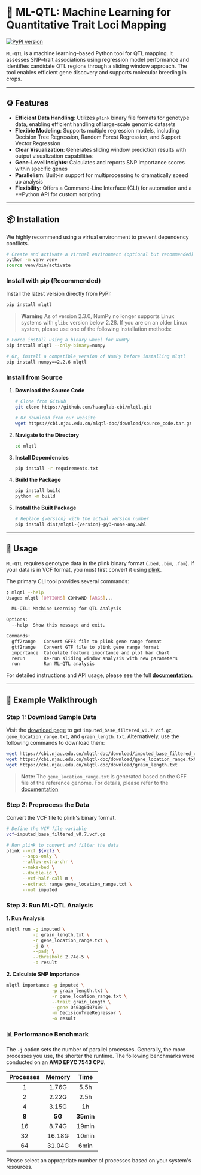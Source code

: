 # 🧬 ML-QTL: Machine Learning for Quantitative Trait Loci Mapping

[![PyPI version](https://badge.fury.io/py/mlqtl.svg?icon=si%3Apython)](https://badge.fury.io/py/mlqtl)

`ML-QTL` is a machine learning–based Python tool for QTL mapping. It assesses SNP–trait associations using regression model performance and identifies candidate QTL regions through a sliding window approach. The tool enables efficient gene discovery and supports molecular breeding in crops.

-----

## ⚙️ Features

  * **Efficient Data Handling**: Utilizes `plink` binary file formats for genotype data, enabling efficient handling of large-scale genomic datasets
  * **Flexible Modeling**: Supports multiple regression models, including Decision Tree Regression, Random Forest Regression, and Support Vector Regression
  * **Clear Visualization**: Generates sliding window prediction results with output visualization capabilities
  * **Gene-Level Insights**: Calculates and reports SNP importance scores within specific genes
  * **Parallelism**: Built-in support for multiprocessing to dramatically speed up analysis
  * **Flexibility**: Offers a Command-Line Interface (CLI) for automation and a **Python API for custom scripting

-----

## 📦 Installation

We highly recommend using a virtual environment to prevent dependency conflicts.

```bash
# Create and activate a virtual environment (optional but recommended)
python -m venv venv
source venv/bin/activate
```

### Install with pip (Recommended)

Install the latest version directly from PyPI:

```bash
pip install mlqtl
```

> **Warning**
> As of version 2.3.0, NumPy no longer supports Linux systems with `glibc` version below 2.28. If you are on an older Linux system, please use one of the following installation methods:

```bash
# Force install using a binary wheel for NumPy
pip install mlqtl --only-binary=numpy

# Or, install a compatible version of NumPy before installing mlqtl
pip install numpy==2.2.6 mlqtl
```

### Install from Source

1.  **Download the Source Code**

    ```bash
    # Clone from GitHub
    git clone https://github.com/huanglab-cbi/mlqtl.git

    # Or download from our website
    wget https://cbi.njau.edu.cn/mlqtl-doc/download/source_code.tar.gz
    ```

2.  **Navigate to the Directory**

    ```bash
    cd mlqtl
    ```

3.  **Install Dependencies**

    ```bash
    pip install -r requirements.txt
    ```

4.  **Build the Package**

    ```bash
    pip install build
    python -m build
    ```

5.  **Install the Built Package**

    ```bash
    # Replace {version} with the actual version number
    pip install dist/mlqtl-{version}-py3-none-any.whl
    ```

-----

## 🚀 Usage

`ML-QTL` requires genotype data in the plink binary format (`.bed`, `.bim`, `.fam`). If your data is in VCF format, you must first convert it using [plink](https://www.cog-genomics.org/plink).

The primary CLI tool provides several commands:

```bash
❯ mlqtl --help
Usage: mlqtl [OPTIONS] COMMAND [ARGS]...

  ML-QTL: Machine Learning for QTL Analysis

Options:
  --help  Show this message and exit.

Commands:
  gff2range   Convert GFF3 file to plink gene range format
  gtf2range   Convert GTF file to plink gene range format
  importance  Calculate feature importance and plot bar chart
  rerun       Re-run sliding window analysis with new parameters
  run         Run ML-QTL analysis
```

For detailed instructions and API usage, please see the full [**documentation**](https://cbi.njau.edu.cn/mlqtl-doc/en/index.html).

-----

## 🧪 Example Walkthrough

### Step 1: Download Sample Data

Visit the [download page](https://cbi.njau.edu.cn/mlqtl-doc/download/) to get `imputed_base_filtered_v0.7.vcf.gz`, `gene_location_range.txt`, and `grain_length.txt`.
Alternatively, use the following commands to download them:

```bash
wget https://cbi.njau.edu.cn/mlqtl-doc/download/imputed_base_filtered_v0.7.vcf.gz
wget https://cbi.njau.edu.cn/mlqtl-doc/download/gene_location_range.txt
wget https://cbi.njau.edu.cn/mlqtl-doc/download/grain_length.txt
```

> **Note:** The `gene_location_range.txt` is generated based on the GFF file of the reference genome. For details, please refer to the [documentation](https://cbi.njau.edu.cn/mlqtl-doc/en/index.html)

### Step 2: Preprocess the Data

Convert the VCF file to plink's binary format.

```bash
# Define the VCF file variable
vcf=imputed_base_filtered_v0.7.vcf.gz

# Run plink to convert and filter the data
plink --vcf ${vcf} \
      --snps-only \
      --allow-extra-chr \
      --make-bed \
      --double-id \
      --vcf-half-call m \
      --extract range gene_location_range.txt \
      --out imputed
```

### Step 3: Run ML-QTL Analysis

**1. Run Analysis**

```bash
mlqtl run -g imputed \
          -p grain_length.txt \
          -r gene_location_range.txt \
          -j 8 \
          --padj \
          --threshold 2.74e-5 \
          -o result
```

**2. Calculate SNP Importance**

```bash
mlqtl importance -g imputed \
                 -p grain_length.txt \
                 -r gene_location_range.txt \
                 --trait grain_length \
                 --gene Os03g0407400 \
                 -m DecisionTreeRegressor \
                 -o result
```

### 📊 Performance Benchmark

The `-j` option sets the number of parallel processes. Generally, the more processes you use, the shorter the runtime. The following benchmarks were conducted on an **AMD EPYC 7543 CPU**.

| Processes | Memory | Time |
| :---: | :----: | :----: |
| 1 | 1.76G | 5.5h |
| 2 | 2.22G | 2.5h |
| 4 | 3.15G | 1h |
| **8** | **5G** | **35min**|
| 16 | 8.74G | 19min|
| 32 | 16.18G | 10min|
| 64 | 31.04G | 6min |

Please select an appropriate number of processes based on your system's resources.